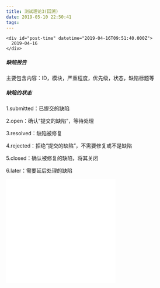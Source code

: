 ```yaml
---
title: 测试理论3(回溯)
date: 2019-05-10 22:50:41
tags:
---
```






    <div id="post-time" datetime="2019-04-16T09:51:40.000Z">
      2019-04-16
    </div>

</h2>

<h5 id="缺陷报告"><a href="#缺陷报告" class="headerlink" title="缺陷报告"></a>缺陷报告</h5><p>主要包含内容：ID，模块，严重程度，优先级，状态，缺陷标题等</p>

<h5 id="缺陷的状态"><a href="#缺陷的状态" class="headerlink" title="缺陷的状态"></a>缺陷的状态</h5><p>1.submitted：已提交的缺陷</p>
<p>2.open：确认“提交的缺陷”，等待处理</p>
<p>3.resolved：缺陷被修复</p>
<p>4.rejected：拒绝“提交的缺陷”，不需要修复或不是缺陷</p>
<p>5.closed：确认被修复的缺陷，将其关闭</p>
<p>6.later：需要延后处理的缺陷</p>


<iframe src="//player.bilibili.com/player.html?aid=27537280&cid=47509699&page=1" scrolling="no" border="0" frameborder="no" framespacing="0" allowfullscreen="true" height="285"> </iframe>